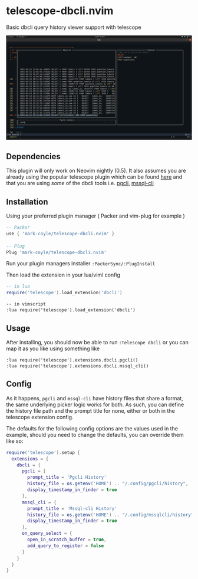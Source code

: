 # telescope-dbcli.nvim
Basic dbcli query history viewer support with telescope

![telescope-dbcli.nvim](https://github.com/mark-coyle/images/blob/master/telescope-dbcli.png?raw=true)

## Dependencies

This plugin will only work on Neovim nightly (0.5).
It also assumes you are already using the popular telescope plugin which can be found [here](https://github.com/nvim-telescope/telescope.nvim)
and that you are using _some_ of the dbcli tools i.e. [pgcli](https://github.com/dbcli/pgcli), [mssql-cli](https://github.com/dbcli/mssql-cli)

## Installation

Using your preferred plugin manager ( Packer and vim-plug for example )

```lua
-- Packer
use { 'mark-coyle/telescope-dbcli.nvim' }

-- Plug
Plug 'mark-coyle/telescope-dbcli.nvim'
```

Run your plugin managers installer `:PackerSync/:PlugInstall`

Then load the extension in your lua/viml config

```lua
-- in lua
require('telescope').load_extension('dbcli')
```

```viml
-- in vimscript
:lua require('telescope').load_extension('dbcli')
```

## Usage

After installing, you should now be able to run `:Telescope dbcli` or you can map it as you like using something like

```
:lua require('telescope').extensions.dbcli.pgcli()
:lua require('telescope').extensions.dbcli.mssql_cli()
```

## Config

As it happens, `pgcli` and `mssql-cli` have history files that share a format, the same underlying picker logic works for both.
As such, you can define the history file path and the prompt title for none, either or both in the telescope extension config.

The defaults for the following config options are the values used in the example, should you need to change the defaults, you can override them like so:

```lua
require('telescope').setup {
  extensions = {
    dbcli = {
      pgcli = {
        prompt_title = 'Pgcli History'
        history_file = os.getenv('HOME') .. "/.config/pgcli/history",
        display_timestamp_in_finder = true
      },
      mssql_cli = {
        prompt_title = 'Mssql-cli History'
        history_file = os.getenv('HOME') .. "/.config/mssqlcli/history",
        display_timestamp_in_finder = true
      },
      on_query_select = {
        open_in_scratch_buffer = true,
        add_query_to_register = false
      }
    }
  }
}
```
